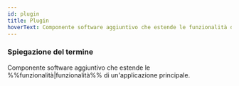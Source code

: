 ```yaml
---
id: plugin
title: Plugin
hoverText: Componente software aggiuntivo che estende le funzionalità di un'applicazione principale.
---
```


### Spiegazione del termine

Componente software aggiuntivo che estende le %%funzionalità|funzionalità%% di un'applicazione principale.